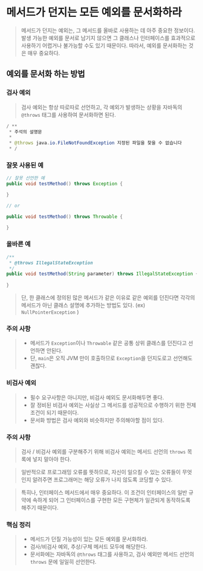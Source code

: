 # 메서드가 던지는 모든 예외를 문서화하라
> 메서드가 던지는 예외는, 그 메서드를 올바로 사용하는 데 아주 중요한 정보이다. 발생 가능한 예외를 문서로 남기지 않으면 그 클래스나 인터페이스를 효과적으로 사용하기 어렵거나 불가능할 수도 있기 때문이다.
> 따라서, 예외를 문서화하는 것은 매우 중요하다.

## 예외를 문서화 하는 방법
### 검사 예외
> 검사 예외는 항상 따로따로 선언하고, 각 예외가 발생하는 상황을 자바독의 `@throws` 태그를 사용하여 문서화하면 된다.

```java
/ **
 * 주석의 설명문
 * 
 * @throws java.io.FileNotFoundException 지정된 파일을 찾을 수 없습니다
 * /
```

### 잘못 사용된 예
```java
// 잘못 선언한 예
public void testMethod() throws Exception {

}

// or

public void testMethod() throws Throwable {

}
```

### 올바른 예
```java
/**
 * @throws IllegalStateException
 */
public void testMethod(String parameter) throws IllegalStateException {
  
}
```

> 단, 한 클래스에 정의된 많은 메서드가 같은 이유로 같은 예외를 던진다면 각각의 메서드가 아닌 클래스 설명에 추가하는 방법도 있다. (ex) `NullPointerException` )

### 주의 사항
> - 메서드가 `Exception`이나 `Throwable` 같은 공통 상위 클래스를 던진다고 선언하면 안된다.
> - 단, `main`은 오직 JVM 만이 호출하므로 `Exception`을 던지도로고 선언해도 괜찮다.

### 비검사 예외
> - 필수 요구사항은 아니지만, 비검사 예외도 문서화해두면 좋다.
> - 잘 정비된 비검사 예외는 사실상 그 메서드를 성공적으로 수행하기 위한 전제조건이 되기 때문이다.
> - 문서화 방법은 검사 예외와 비슷하지만 주의해야할 점이 있다.

### 주의 사항
> 검사 / 비검사 예외를 구분해주기 위해 비검사 예외는 메서드 선언의 `throws` 목록에 넣지 말아야 한다.

> 일반적으로 프로그래밍 오류를 뜻하므로, 자신이 일으킬 수 있는 오류들이 무엇인지 알려주면 프로그래머는 해당 오류가 나지 않도록 코딩할 수 있다.

> 특히나, 인터페이스 메서드에서 매우 중요하다. 이 조건이 인터페이스의 일반 규약에 속하게 되어 그 인터페이스를 구현한 모든 구현체가 일관되게 동작하도록 해주기 때문이다.

### 핵심 정리
> - 메서드가 던질 가능성이 있는 모든 예외를 문서화하라.
> - 검사/비검사 예외, 추상/구체 메서드 모두에 해당한다.
> - 문서화에는 자바독의 `@throws` 태그를 사용하고, 검사 예외만 메서드 선언의 `throws` 문에 일일히 선언한다.